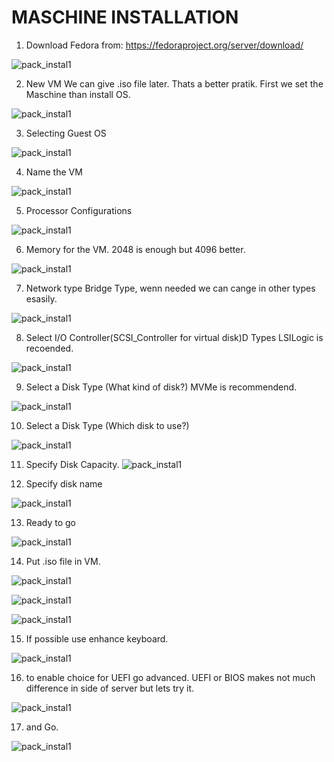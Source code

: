# MASCHINE INSTALLATION

1. Download Fedora from: 
https://fedoraproject.org/server/download/

![pack_instal1](../Images/fedora1.png)


2. New VM
We can give .iso file later. Thats a better pratik. 
First we set the Maschine than install OS. 

![pack_instal1](../Images/fedora21.png)


3. Selecting Guest OS

![pack_instal1](../Images/fedora3.png)


4. Name the VM

![pack_instal1](../Images/fedora4.png)


5. Processor Configurations 

![pack_instal1](../Images/fedora5.png)


6. Memory for the VM. 
2048 is enough but 4096 better. 

![pack_instal1](../Images/fedora6.png)


7. Network type
Bridge Type, wenn needed we can cange in other types esasily. 

![pack_instal1](../Images/fedora7.png)


8. Select I/O Controller(SCSI_Controller for virtual disk)D Types
LSILogic is recoended. 

![pack_instal1](../Images/fedora8.png)


9. Select a Disk Type (What kind of disk?) 
MVMe is recommendend. 

![pack_instal1](../Images/fedora10.png)


10. Select a Disk Type (Which disk to use?)

![pack_instal1](../Images/fedora9.png)


11. Specify Disk Capacity. 
![pack_instal1](../Images/fedora11.png)

12. Specify disk name

![pack_instal1](../Images/fedora12.png)


13. Ready to go

![pack_instal1](../Images/fedora13.png)


14. Put .iso file in VM.

![pack_instal1](../Images/fedora14.png)

![pack_instal1](../Images/fedora15.png)

![pack_instal1](../Images/fedora16.png)


15. If possible use enhance keyboard. 

![pack_instal1](../Images/fedora17.png)


16. to enable choice for UEFI go advanced. 
UEFI or BIOS makes not much difference in side of server but lets try it. 

![pack_instal1](../Images/fedora18.png)


17. and Go. 

![pack_instal1](../Images/fedora19.png)

